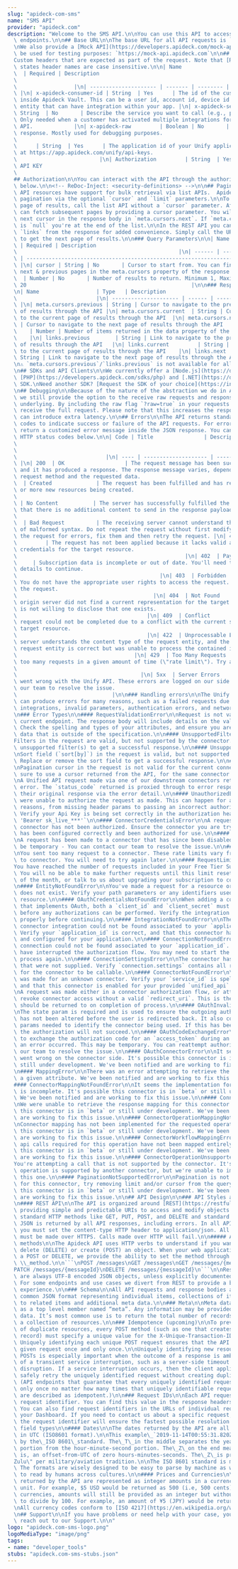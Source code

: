 ```yaml
---
slug: "apideck-com-sms"
name: "SMS API"
provider: "apideck.com"
description: "Welcome to the SMS API.\n\nYou can use this API to access all SMS API\
  \ endpoints.\n\n## Base URL\n\nThe base URL for all API requests is `https://unify.apideck.com`\n\
  \nWe also provide a [Mock API](https://developers.apideck.com/mock-api) that can\
  \ be used for testing purposes: `https://mock-api.apideck.com`\n\n## Headers\n\n\
  Custom headers that are expected as part of the request. Note that [RFC7230](https://tools.ietf.org/html/rfc7230)\
  \ states header names are case insensitive.\n\n| Name                  | Type  \
  \  | Required | Description                                                    \
  \                                                                              \
  \                  |\n| --------------------- | ------- | -------- | --------------------------------------------------------------------------------------------------------------------------------------------------------------\
  \ |\n| x-apideck-consumer-id | String  | Yes      | The id of the customer stored\
  \ inside Apideck Vault. This can be a user id, account id, device id or whatever\
  \ entity that can have integration within your app. |\n| x-apideck-service-id  |\
  \ String  | No       | Describe the service you want to call (e.g., pipedrive).\
  \ Only needed when a customer has activated multiple integrations for the same Unified\
  \ API.             |\n| x-apideck-raw         | Boolean | No       | Include raw\
  \ response. Mostly used for debugging purposes.                                \
  \                                                                      |\n| x-apideck-app-id\
  \      | String  | Yes      | The application id of your Unify application. Available\
  \ at https://app.apideck.com/unify/api-keys.                                   \
  \                          |\n| Authorization         | String  | Yes      | Bearer\
  \ API KEY                                                                      \
  \                                                                           |\n\n\
  ## Authorization\n\nYou can interact with the API through the authorization methods\
  \ below.\n\n<!-- ReDoc-Inject: <security-definitions> -->\n\n## Pagination\n\nAll\
  \ API resources have support for bulk retrieval via list APIs.  Apideck uses cursor-based\
  \ pagination via the optional `cursor` and `limit` parameters.\n\nTo fetch the first\
  \ page of results, call the list API without a `cursor` parameter. Afterwards you\
  \ can fetch subsequent pages by providing a cursor parameter. You will find the\
  \ next cursor in the response body in `meta.cursors.next`. If `meta.cursors.next`\
  \ is `null` you're at the end of the list.\n\nIn the REST API you can also use the\
  \ `links` from the response for added convenience. Simply call the URL in `links.next`\
  \ to get the next page of results.\n\n### Query Parameters\n\n| Name   | Type  \
  \ | Required | Description                                                     \
  \                                                   |\n| ------ | ------ | --------\
  \ | ------------------------------------------------------------------------------------------------------------------\
  \ |\n| cursor | String | No       | Cursor to start from. You can find cursors for\
  \ next & previous pages in the meta.cursors property of the response. |\n| limit\
  \  | Number | No       | Number of results to return. Minimum 1, Maximum 200, Default\
  \ 20                                                    |\n\n### Response Body\n\
  \n| Name                  | Type   | Description                               \
  \                         |\n| --------------------- | ------ | ------------------------------------------------------------------\
  \ |\n| meta.cursors.previous | String | Cursor to navigate to the previous page\
  \ of results through the API |\n| meta.cursors.current  | String | Cursor to navigate\
  \ to the current page of results through the API  |\n| meta.cursors.next     | String\
  \ | Cursor to navigate to the next page of results through the API     |\n| meta.items_on_page\
  \    | Number | Number of items returned in the data property of the response  \
  \    |\n| links.previous        | String | Link to navigate to the previous page\
  \ of results through the API   |\n| links.current         | String | Link to navigate\
  \ to the current page of results through the API    |\n| links.next            |\
  \ String | Link to navigate to the next page of results through the API       |\n\
  \n⚠️ `meta.cursors.previous`/`links.previous` is not available for all connectors.\n\
  \n## SDKs and API Clients\n\nWe currently offer a [Node.js](https://developers.apideck.com/sdks/node),\
  \ [PHP](https://developers.apideck.com/sdks/php) and [.NET](https://developers.apideck.com/sdks/dot-net)\
  \ SDK.\nNeed another SDK? [Request the SDK of your choice](https://integrations.apideck.com/request).\n\
  \n## Debugging\n\nBecause of the nature of the abstraction we do in Apideck Unify\
  \ we still provide the option to the receive raw requests and responses being handled\
  \ underlying. By including the raw flag `?raw=true` in your requests you can still\
  \ receive the full request. Please note that this increases the response size and\
  \ can introduce extra latency.\n\n## Errors\n\nThe API returns standard HTTP response\
  \ codes to indicate success or failure of the API requests. For errors, we also\
  \ return a customized error message inside the JSON response. You can see the returned\
  \ HTTP status codes below.\n\n| Code | Title                | Description      \
  \                                                                              \
  \                                                                              \
  \                            |\n| ---- | -------------------- | --------------------------------------------------------------------------------------------------------------------------------------------------------------------------------------------------------\
  \ |\n| 200  | OK                   | The request message has been successfully processed,\
  \ and it has produced a response. The response message varies, depending on the\
  \ request method and the requested data.                                |\n| 201\
  \  | Created              | The request has been fulfilled and has resulted in one\
  \ or more new resources being created.                                         \
  \                                                                     |\n| 204 \
  \ | No Content           | The server has successfully fulfilled the request and\
  \ that there is no additional content to send in the response payload body.    \
  \                                                                      |\n| 400\
  \  | Bad Request          | The receiving server cannot understand the request because\
  \ of malformed syntax. Do not repeat the request without first modifying it; check\
  \ the request for errors, fix them and then retry the request. |\n| 401  | Unauthorized\
  \         | The request has not been applied because it lacks valid authentication\
  \ credentials for the target resource.                                         \
  \                                                     |\n| 402  | Payment Required\
  \     | Subscription data is incomplete or out of date. You'll need to provide payment\
  \ details to continue.                                                         \
  \                                             |\n| 403  | Forbidden            |\
  \ You do not have the appropriate user rights to access the request. Do not repeat\
  \ the request.                                                                 \
  \                                           |\n| 404  | Not Found            | The\
  \ origin server did not find a current representation for the target resource or\
  \ is not willing to disclose that one exists.                                  \
  \                                         |\n| 409  | Conflict             | The\
  \ request could not be completed due to a conflict with the current state of the\
  \ target resource.                                                             \
  \                                         |\n| 422  | Unprocessable Entity | The\
  \ server understands the content type of the request entity, and the syntax of the\
  \ request entity is correct but was unable to process the contained instructions.\
  \                                     |\n| 429  | Too Many Requests    | You sent\
  \ too many requests in a given amount of time (\"rate limit\"). Try again later\
  \                                                                              \
  \                                       |\n| 5xx  | Server Errors        | Something\
  \ went wrong with the Unify API. These errors are logged on our side. You can contact\
  \ our team to resolve the issue.                                               \
  \                              |\n\n### Handling errors\n\nThe Unify API and SDKs\
  \ can produce errors for many reasons, such as a failed requests due to misconfigured\
  \ integrations, invalid parameters, authentication errors, and network unavailability.\n\
  \n### Error Types\n\n#### RequestValidationError\n\nRequest is not valid for the\
  \ current endpoint. The response body will include details on the validation error.\
  \ Check the spelling and types of your attributes, and ensure you are not passing\
  \ data that is outside of the specification.\n\n#### UnsupportedFiltersError\n\n\
  Filters in the request are valid, but not supported by the connector. Remove the\
  \ unsupported filter(s) to get a successful response.\n\n#### UnsupportedSortFieldError\n\
  \nSort field (`sort[by]`) in the request is valid, but not supported by the connector.\
  \ Replace or remove the sort field to get a successful response.\n\n#### InvalidCursorError\n\
  \nPagination cursor in the request is not valid for the current connector. Make\
  \ sure to use a cursor returned from the API, for the same connector.\n\n#### ConnectorExecutionError\n\
  \nA Unified API request made via one of our downstream connectors returned an unexpected\
  \ error. The `status_code` returned is proxied through to error response along with\
  \ their original response via the error detail.\n\n#### UnauthorizedError\n\nWe\
  \ were unable to authorize the request as made. This can happen for a number of\
  \ reasons, from missing header params to passing an incorrect authorization token.\
  \ Verify your Api Key is being set correctly in the authorization header. ie: `Authorization:\
  \ 'Bearer sk_live_***'`\n\n#### ConnectorCredentialsError\n\nA request using a given\
  \ connector has not been authorized. Ensure the connector you are trying to use\
  \ has been configured correctly and been authorized for use.\n\n#### ConnectorDisabledError\n\
  \nA request has been made to a connector that has since been disabled. This may\
  \ be temporary - You can contact our team to resolve the issue.\n\n#### ConnectorRateLimitError\n\
  \nYou sent too many request to a connector. These rate limits vary from connector\
  \ to connector. You will need to try again later.\n\n#### RequestLimitError\n\n\
  You have reached the number of requests included in your Free Tier Subscription.\
  \ You will no be able to make further requests until this limit resets at the end\
  \ of the month, or talk to us about upgrading your subscription to continue immediately.\n\
  \n#### EntityNotFoundError\n\nYou've made a request for a resource or route that\
  \ does not exist. Verify your path parameters or any identifiers used to fetch this\
  \ resource.\n\n#### OAuthCredentialsNotFoundError\n\nWhen adding a connector integration\
  \ that implements OAuth, both a `client_id` and `client_secret` must be provided\
  \ before any authorizations can be performed. Verify the integration has been configured\
  \ properly before continuing.\n\n#### IntegrationNotFoundError\n\nThe requested\
  \ connector integration could not be found associated to your `application_id`.\
  \ Verify your `application_id` is correct, and that this connector has been added\
  \ and configured for your application.\n\n#### ConnectionNotFoundError\n\nA valid\
  \ connection could not be found associated to your `application_id`. Something _may_\
  \ have interrupted the authorization flow. You may need to start the connector authorization\
  \ process again.\n\n#### ConnectionSettingsError\n\nThe connector has required settings\
  \ that were not supplied. Verify `connection.settings` contains all required settings\
  \ for the connector to be callable.\n\n#### ConnectorNotFoundError\n\nA request\
  \ was made for an unknown connector. Verify your `service_id` is spelled correctly,\
  \ and that this connector is enabled for your provided `unified_api`.\n\n#### OAuthRedirectUriError\n\
  \nA request was made either in a connector authorization flow, or attempting to\
  \ revoke connector access without a valid `redirect_uri`. This is the url the user\
  \ should be returned to on completion of process.\n\n#### OAuthInvalidStateError\n\
  \nThe state param is required and is used to ensure the outgoing authorization state\
  \ has not been altered before the user is redirected back. It also contains required\
  \ params needed to identify the connector being used. If this has been altered,\
  \ the authorization will not succeed.\n\n#### OAuthCodeExchangeError\n\nWhen attempting\
  \ to exchange the authorization code for an `access_token` during an OAuth flow,\
  \ an error occurred. This may be temporary. You can reattempt authorization or contact\
  \ our team to resolve the issue.\n\n#### OAuthConnectorError\n\nIt seems something\
  \ went wrong on the connector side. It's possible this connector is in `beta` or\
  \ still under development. We've been notified and are working to fix this issue.\n\
  \n#### MappingError\n\nThere was an error attempting to retrieve the mapping for\
  \ a given attribute. We've been notified and are working to fix this issue.\n\n\
  #### ConnectorMappingNotFoundError\n\nIt seems the implementation for this connector\
  \ is incomplete. It's possible this connector is in `beta` or still under development.\
  \ We've been notified and are working to fix this issue.\n\n#### ConnectorResponseMappingNotFoundError\n\
  \nWe were unable to retrieve the response mapping for this connector. It's possible\
  \ this connector is in `beta` or still under development. We've been notified and\
  \ are working to fix this issue.\n\n#### ConnectorOperationMappingNotFoundError\n\
  \nConnector mapping has not been implemented for the requested operation. It's possible\
  \ this connector is in `beta` or still under development. We've been notified and\
  \ are working to fix this issue.\n\n#### ConnectorWorkflowMappingError\n\nThe composite\
  \ api calls required for this operation have not been mapped entirely. It's possible\
  \ this connector is in `beta` or still under development. We've been notified and\
  \ are working to fix this issue.\n\n#### ConnectorOperationUnsupportedError\n\n\
  You're attempting a call that is not supported by the connector. It's likely this\
  \ operation is supported by another connector, but we're unable to implement for\
  \ this one.\n\n#### PaginationNotSupportedError\n\nPagination is not yet supported\
  \ for this connector, try removing limit and/or cursor from the query. It's possible\
  \ this connector is in `beta` or still under development. We've been notified and\
  \ are working to fix this issue.\n\n## API Design\n\n### API Styles and data formats\n\
  \n#### REST API\n\nThe API is organized around [REST](https://restfulapi.net/),\
  \ providing simple and predictable URIs to access and modify objects. Requests support\
  \ standard HTTP methods like GET, PUT, POST, and DELETE and standard status codes.\
  \ JSON is returned by all API responses, including errors. In all API requests,\
  \ you must set the content-type HTTP header to application/json. All API requests\
  \ must be made over HTTPS. Calls made over HTTP will fail.\n\n##### Available HTTP\
  \ methods\n\nThe Apideck API uses HTTP verbs to understand if you want to read (GET),\
  \ delete (DELETE) or create (POST) an object. When your web application cannot do\
  \ a POST or DELETE, we provide the ability to set the method through the query parameter\
  \ \\_method.\n\n```\nPOST /messages\nGET /messages\nGET /messages/{messageId}\n\
  PATCH /messages/{messageId}\nDELETE /messages/{messageId}\n```\n\nResponse bodies\
  \ are always UTF-8 encoded JSON objects, unless explicitly documented otherwise.\
  \ For some endpoints and use cases we divert from REST to provide a better developer\
  \ experience.\n\n### Schema\n\nAll API requests and response bodies adhere to a\
  \ common JSON format representing individual items, collections of items, links\
  \ to related items and additional meta data.\n\n### Meta\n\nMeta data can be represented\
  \ as a top level member named “meta”. Any information may be provided in the meta\
  \ data. It’s most common use is to return the total number of records when requesting\
  \ a collection of resources.\n\n### Idempotence (upcoming)\n\nTo prevent the creation\
  \ of duplicate resources, every POST method (such as one that creates a consumer\
  \ record) must specify a unique value for the X-Unique-Transaction-ID header name.\
  \ Uniquely identifying each unique POST request ensures that the API processes a\
  \ given request once and only once.\n\nUniquely identifying new resource-creation\
  \ POSTs is especially important when the outcome of a response is ambiguous because\
  \ of a transient service interruption, such as a server-side timeout or network\
  \ disruption. If a service interruption occurs, then the client application can\
  \ safely retry the uniquely identified request without creating duplicate operations.\
  \ (API endpoints that guarantee that every uniquely identified request is processed\
  \ only once no matter how many times that uniquely identifiable request is made\
  \ are described as idempotent.)\n\n### Request IDs\n\nEach API request has an associated\
  \ request identifier. You can find this value in the response headers, under Request-Id.\
  \ You can also find request identifiers in the URLs of individual request logs in\
  \ your Dashboard. If you need to contact us about a specific request, providing\
  \ the request identifier will ensure the fastest possible resolution.\n\n### Fixed\
  \ field types\n\n#### Dates\n\nThe dates returned by the API are all represented\
  \ in UTC (ISO8601 format).\n\nThis example\_`2019-11-14T00:55:31.820Z`\_is defined\
  \ by the\_ISO 8601\_standard. The\_T\_in the middle separates the year-month-day\
  \ portion from the hour-minute-second portion. The\_Z\_on the end means UTC, that\
  \ is, an offset-from-UTC of zero hours-minutes-seconds. The\_Z\_is pronounced \"\
  Zulu\" per military/aviation tradition.\n\nThe ISO 8601 standard is more modern.\
  \ The formats are wisely designed to be easy to parse by machine as well as easy\
  \ to read by humans across cultures.\n\n#### Prices and Currencies\n\nAll prices\
  \ returned by the API are represented as integer amounts in a currency’s smallest\
  \ unit. For example, $5 USD would be returned as 500 (i.e, 500 cents).\n\nFor zero-decimal\
  \ currencies, amounts will still be provided as an integer but without the need\
  \ to divide by 100. For example, an amount of ¥5 (JPY) would be returned as 5.\n\
  \nAll currency codes conform to [ISO 4217](https://en.wikipedia.org/wiki/ISO_4217).\n\
  \n## Support\n\nIf you have problems or need help with your case, you can always\
  \ reach out to our Support.\n\n"
logo: "apideck.com-sms-logo.png"
logoMediaType: "image/png"
tags:
- name: "developer_tools"
stubs: "apideck.com-sms-stubs.json"
---
```

